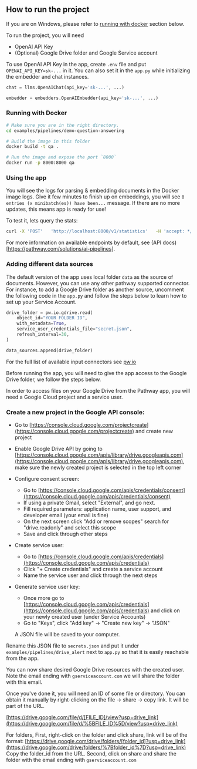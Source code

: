 ## How to run the project

If you are on Windows, please refer to [running with docker](###Running-with-Docker) section below.

To run the project, you will need
- OpenAI API Key
- (Optional) Google Drive folder and Google Service account

To use OpenAI API Key in the app, create `.env` file and put `OPENAI_API_KEY=sk-...` in it.
You can also set it in the `app.py` while initializing the embedder and chat instances.

```python
chat = llms.OpenAIChat(api_key='sk-...', ...)

embedder = embedders.OpenAIEmbedder(api_key='sk-...', ...)
```

### Running with Docker
```bash
# Make sure you are in the right directory.
cd examples/pipelines/demo-question-answering

# Build the image in this folder
docker build -t qa .

# Run the image and expose the port `8000`
docker run -p 8000:8000 qa
```

### Using the app
You will see the logs for parsing & embedding documents in the Docker image logs. 
Give it few minutes to finish up on embeddings, you will see `0 entries (x minibatch(es)) have been...` message.
If there are no more updates, this means app is ready for use!

To test it, lets query the stats:
```bash
curl -X 'POST'   'http://localhost:8000/v1/statistics'   -H 'accept: */*'   -H 'Content-Type: application/json'
```

For more information on available endpoints by default, see (API docs)[https://pathway.com/solutions/ai-pipelines].

### Adding different data sources

The default version of the app uses local folder `data` as the source of documents. However, you can use any other pathway supported connector. For instance, to add a Google Drive folder as another source, uncomment the following code in the `app.py` and follow the steps below to learn how to set up your Service Account.

```python
drive_folder = pw.io.gdrive.read(
    object_id="YOUR FOLDER ID",
    with_metadata=True,
    service_user_credentials_file="secret.json",
    refresh_interval=30,
)

data_sources.append(drive_folder)
```

For the full list of available input connectors see [pw.io](https://pathway.com/developers/api-docs/pathway-io/)

Before running the app, you will need to give the app access to the Google Drive folder, we follow the steps below.

In order to access files on your Google Drive from the Pathway app, you will need a Google Cloud project and a service user.

### Create a new project in the Google API console:

- Go to [https://console.cloud.google.com/projectcreate](https://console.cloud.google.com/projectcreate) and create new project
- Enable Google Drive API by going to [https://console.cloud.google.com/apis/library/drive.googleapis.com](https://console.cloud.google.com/apis/library/drive.googleapis.com), make sure the newly created project is selected in the top left corner
- Configure consent screen:
  - Go to [https://console.cloud.google.com/apis/credentials/consent](https://console.cloud.google.com/apis/credentials/consent)
  - If using a private Gmail, select "External", and go next.
  - Fill required parameters: application name, user support, and developer email (your email is fine)
  - On the next screen click "Add or remove scopes" search for "drive.readonly" and select this scope
  - Save and click through other steps
- Create service user:

  - Go to [https://console.cloud.google.com/apis/credentials](https://console.cloud.google.com/apis/credentials)
  - Click "+ Create credentials" and create a service account
  - Name the service user and click through the next steps
- Generate service user key:
  - Once more go to [https://console.cloud.google.com/apis/credentials](https://console.cloud.google.com/apis/credentials) and click on your newly created user (under Service Accounts)
  - Go to "Keys", click "Add key" -> "Create new key" -> "JSON"
  
  A JSON file will be saved to your computer.

Rename this JSON file to `secrets.json` and put it under `examples/pipelines/drive_alert` next to `app.py` so that it is easily reachable from the app.

You can now share desired Google Drive resources with the created user.
Note the email ending with `gserviceaccount.com` we will share the folder with this email.

Once you've done it, you will need an ID of some file or directory. You can obtain it manually by right-clicking on the file -> share -> copy link. It will be part of the URL.

[https://drive.google.com/file/d/[FILE_ID]/view?usp=drive_link](https://drive.google.com/file/d/%5BFILE_ID%5D/view?usp=drive_link)

For folders,
First, right-click on the folder and click share, link will be of the format: [https://drive.google.com/drive/folders/[folder_id]?usp=drive_link](https://drive.google.com/drive/folders/%7Bfolder_id%7D?usp=drive_link)
Copy the folder_id from the URL.
Second, click on share and share the folder with the email ending with `gserviceaccount.com`